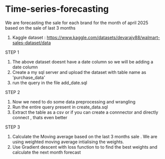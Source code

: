 # Time-series-forecasting

We are forecasting the sale for each brand for the month of april 2025 based on the sale of last 3 months

1. Kaggle dataset : https://www.kaggle.com/datasets/devarajv88/walmart-sales-dataset/data

STEP 1 

1. The above dataset doesnt have a date column so we will be adding a date column
2. Create a my sql server and  upload the dataset with table name as 'purchase_data'
3. run the query in the file add_date.sql 

STEP 2 
1. Now we need to do some data preprocessing and wrangling
2. Run the entire query present in create_data.sql
3. Extract the table as a csv or if you can create a connnector and directly connect , thats even better

STEP 3 
1. Calculate the Moving average based on the last 3 months sale . We are using weighted moving average intialising the weights. 
2. Use Gradient descent with loss function to to find the best weights and calculate the next month forecast
